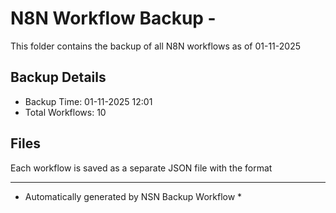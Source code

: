 # N8N Workflow Backup - 
This folder contains the backup of all N8N workflows as of 01-11-2025

## Backup Details
- Backup Time: 01-11-2025 12:01
- Total Workflows: 10

## Files
Each workflow is saved as a separate JSON file with the format

-----------
* Automatically generated by NSN Backup Workflow *